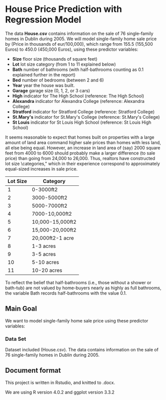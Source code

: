 # House Price Prediction with Regression Model

The data **House.csv** contains information on the sale of 76 single-family homes in Dublin during 2005. We will model single-family home sale price by (Price in thousands of eur/100,000), which range from 155.5 (155,500 Euros) to 450.0 (450,000 Euros), using these predictor variables:

- __Size__ floor size (thousands of square feet)
- __Lot__ lot size category (from 1 to 11 explained below)
- __Bath__ number of bathrooms (with half-bathrooms counting as 0.1 explained further in the report)
- __Bed__ number of bedrooms (between 2 and 6)
- __Year__ year the house was built.
- __Garage__ garage size (0, 1, 2, or 3 cars)
- __High__ indicator for The High School (reference: The High School)
- __Alexandra__ indicator for Alexandra College (reference: Alexandra College)
- __Stratford__ indicator for Stratford College (reference: Stratford College)
- __St.Mary's__ indicator for St.Mary's College (reference: St.Mary's College)
- __St Louis__ indicator for St Louis High School (reference: St Louis High School)

It seems reasonable to expect that homes built on properties with a large amount of land area command higher sale prices than homes with less land, all else being equal. However, an increase in land area of (say) 2000 square feet from 4000 to 6000 should probably make a larger difference (to sale price) than going from 24,000 to 26,000. Thus, realtors have constructed lot size \categories," which in their experience correspond to approximately equal-sized increases in sale price.


| Lot Size      | Category        | 
| ------------- | --------------- | 
| 1             | 0-3000ft2       | 
| 2             | 3000-5000ft2    | 
| 3             | 5000-7000ft2    | 
| 4             | 7000-10,000ft2  | 
| 5             | 10,000-15,000ft2| 
| 6             | 15,000-20,000ft2| 
| 7             | 20,000ft2-1 acre| 
| 8             | 1-3 acres       | 
| 9             | 3-5 acres       | 
| 10            | 5-10 acres      | 
| 11            | 10-20 acres     | 

To reflect the belief that half-bathrooms (i.e., those without a shower or bath-tub) are not valued by home-buyers nearly as highly as full bathrooms, the variable Bath records half-bathrooms with the value 0.1.

## Main Goal
We want to model single-family home sale price using these predictor variables:

### Data Set
Dataset included (House.csv). The data contains information on the sale of 76 single-family homes in Dublin during 2005.

## Document format
This project is written in Rstudio, and knitted to .docx. 

We are using R version 4.0.2 and ggplot version 3.3.2
